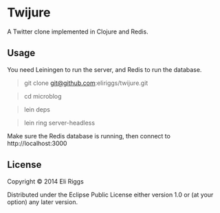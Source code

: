 # Twijure

A Twitter clone implemented in Clojure and Redis.

## Usage

You need Leiningen to run the server, and Redis to run the database.

> git clone git@github.com:eliriggs/twijure.git

> cd microblog

> lein deps

> lein ring server-headless

Make sure the Redis database is running, then connect to http://localhost:3000

## License

Copyright © 2014 Eli Riggs

Distributed under the Eclipse Public License either version 1.0 or (at
your option) any later version.
